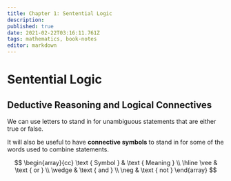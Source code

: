 ```yaml
---
title: Chapter 1: Sentential Logic
description: 
published: true
date: 2021-02-22T03:16:11.761Z
tags: mathematics, book-notes
editor: markdown
---
```


# Sentential Logic
## Deductive Reasoning and Logical Connectives
We can use letters to stand in for unambiguous statements that are either true or false. 

It will also be useful to have **connective symbols** to stand in for some of the words used to combine statements. 

$$
\begin{array}{cc}
\text { Symbol } & \text { Meaning } \\
\hline \vee & \text { or } \\
\wedge & \text { and } \\
\neg & \text { not }
\end{array}
$$
